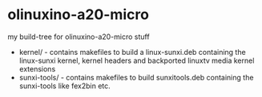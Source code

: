 olinuxino-a20-micro
===================

my build-tree for olinuxino-a20-micro stuff

 * kernel/ - contains makefiles to build a linux-sunxi.deb containing the linux-sunxi kernel, kernel headers and backported linuxtv media kernel extensions
 * sunxi-tools/ - contains makefiles to build sunxitools.deb containing the sunxi-tools like fex2bin etc.
